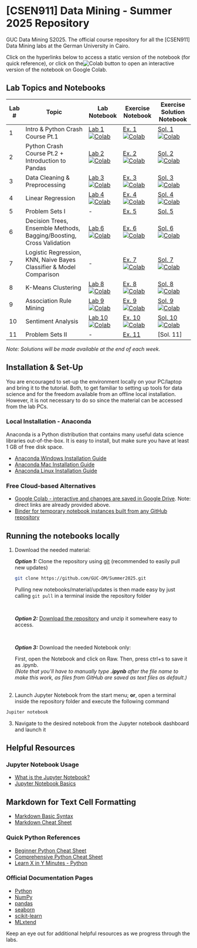 # [CSEN911] Data Mining - Summer 2025 Repository
GUC Data Mining S2025. The official course repository for all the [CSEN911] Data Mining labs at the German University in Cairo.


Click on the hyperlinks below to access a static version of the notebook (for quick reference), or click on the![Colab](https://colab.research.google.com/assets/colab-badge.svg) button to open an interactive version of the notebook on Google Colab.

## Lab Topics and Notebooks

| Lab # | Topic                                                               | Lab Notebook                                                                                                                                                                                                       | Exercise Notebook                                                                                                                                                                                                        | Exercise Solution Notebook                                                                                                                                                                                              |
| ----- | ------------------------------------------------------------------- | ------------------------------------------------------------------------------------------------------------------------------------------------------------------------------------------------------------------ | ------------------------------------------------------------------------------------------------------------------------------------------------------------------------------------------------------------------------ | ----------------------------------------------------------------------------------------------------------------------------------------------------------------------------------------------------------------------- |
| 1 | Intro & Python Crash Course Pt.1 | [Lab 1](lab_content/Lab_01_Complete.ipynb) [![Colab](https://colab.research.google.com/assets/colab-badge.svg)](https://colab.research.google.com/github/GUC-DM/Summer2025/blob/main/lab_content/Lab_01_Complete.ipynb) | [Ex. 1](lab_exercises/Lab_01_Exercises.ipynb) [![Colab](https://colab.research.google.com/assets/colab-badge.svg)](https://colab.research.google.com/github/GUC-DM/Summer2025/blob/main/lab_exercises/Lab_01_Exercises.ipynb) |[Sol. 1](lab_solutions/Lab_01_Solution.ipynb)[![Colab](https://colab.research.google.com/assets/colab-badge.svg)](https://colab.research.google.com/github/GUC-DM/Summer2025/blob/main/lab_solutions/Lab_01_Solution.ipynb) |
| 2 | Python Crash Course Pt.2 + Introduction to Pandas | [Lab 2](lab_content/Lab_02_Complete.ipynb) [![Colab](https://colab.research.google.com/assets/colab-badge.svg)](https://colab.research.google.com/github/GUC-DM/Summer2025/blob/main/lab_content/Lab_02_Complete.ipynb) | [Ex. 2](lab_exercises/Lab_02_Exercises.ipynb) [![Colab](https://colab.research.google.com/assets/colab-badge.svg)](https://github.com/GUC-DM/Summer2025/blob/main/lab_exercises/Lab_02_Exercises.ipynb)|[Sol. 2](lab_solutions/Lab_02_Solution.ipynb)[![Colab](https://colab.research.google.com/assets/colab-badge.svg)](https://colab.research.google.com/github/GUC-DM/Summer2025/blob/main/lab_solutions/Lab_02_Solution.ipynb) |
| 3 | 	Data Cleaning & Preprocessing | [Lab 3](lab_content/Lab_03_Complete.ipynb) [![Colab](https://colab.research.google.com/assets/colab-badge.svg)](https://colab.research.google.com/github/GUC-DM/Summer2025/blob/main/lab_content/Lab_03_Complete.ipynb) | [Ex. 3](lab_exercises/Lab_03_Exercises.ipynb) [![Colab](https://colab.research.google.com/assets/colab-badge.svg)](https://colab.research.google.com/github/GUC-DM/Summer2025/blob/main/lab_exercises/Lab_03_Exercises.ipynb)|[Sol. 3](lab_solutions/Lab_03_Solution.ipynb)[![Colab](https://colab.research.google.com/assets/colab-badge.svg)](https://colab.research.google.com/github/GUC-DM/Summer2025/blob/main/lab_solutions/Lab_03_Solution.ipynb) |
| 4 | 	Linear Regression | [Lab 4](lab_content/Lab_04_Complete.ipynb) [![Colab](https://colab.research.google.com/assets/colab-badge.svg)](https://colab.research.google.com/github/GUC-DM/Summer2025/blob/main/lab_content/Lab_04_Complete.ipynb) | [Ex. 4](lab_exercises/Lab_04_Exercises.ipynb) [![Colab](https://colab.research.google.com/assets/colab-badge.svg)](https://colab.research.google.com/github/GUC-DM/Summer2025/blob/main/lab_exercises/Lab_04_Exercises.ipynb)|[Sol. 4](lab_solutions/Lab_04_Solution.ipynb)[![Colab](https://colab.research.google.com/assets/colab-badge.svg)](https://colab.research.google.com/github/GUC-DM/Summer2025/blob/main/lab_solutions/Lab_04_Solution.ipynb)|
| 5     | Problem Sets I                                     | - | [Ex. 5](lab_exercises/Lab_05_Problem_Sets_I.pdf)| [Sol. 5](lab_solutions/Lab_05_Solution.pdf)|
| 6 | 	Decision Trees, Ensemble Methods, Bagging/Boosting, Cross Validation | [Lab 6](lab_content/Lab_06_Complete.ipynb) [![Colab](https://colab.research.google.com/assets/colab-badge.svg)](https://colab.research.google.com/github/GUC-DM/Summer2025/blob/main/lab_content/Lab_06_Complete.ipynb) | [Ex. 6](lab_exercises/Lab_06_Exercises.ipynb) [![Colab](https://colab.research.google.com/assets/colab-badge.svg)](https://colab.research.google.com/github/GUC-DM/Summer2025/blob/main/lab_exercises/Lab_06_Exercises.ipynb)|[Sol. 6](lab_solutions/Lab_06_Solution.ipynb)[![Colab](https://colab.research.google.com/assets/colab-badge.svg)](https://colab.research.google.com/github/GUC-DM/Summer2025/blob/main/lab_solutions/Lab_06_Solution.ipynb)|
| 7 | 	Logistic Regression, KNN, Naive Bayes Classifier & Model Comparison |-| [Ex. 7](lab_exercises/Lab_07_Exercises.ipynb) [![Colab](https://colab.research.google.com/assets/colab-badge.svg)](https://colab.research.google.com/github/GUC-DM/Summer2025/blob/main/lab_exercises/Lab_07_Exercises.ipynb)| [Sol. 7](lab_solutions/Lab_07_Solution.ipynb) [![Colab](https://colab.research.google.com/assets/colab-badge.svg)](https://colab.research.google.com/github/GUC-DM/Summer2025/blob/main/lab_solutions/Lab_07_Solution.ipynb)|
| 8     |  K-Means Clustering| [Lab 8](lab_content/Lab_08_Complete.ipynb) [![Colab](https://colab.research.google.com/assets/colab-badge.svg)](https://colab.research.google.com/github/GUC-DM/Summer2025/blob/main/lab_content/Lab_08_Complete.ipynb) | [Ex. 8](lab_exercises/Lab_08_Exercises.ipynb) [![Colab](https://colab.research.google.com/assets/colab-badge.svg)](https://colab.research.google.com/github/GUC-DM/Summer2025/blob/main/lab_exercises/Lab_08_Exercises.ipynb) |[Sol. 8](lab_solutions/Lab_08_Solution.ipynb) [![Colab](https://colab.research.google.com/assets/colab-badge.svg)](https://colab.research.google.com/github/GUC-DM/Summer2025/blob/main/lab_solutions/Lab_08_Solution.ipynb)|
| 9     |  Association Rule Mining | [Lab 9](lab_content/Lab_09_Complete.ipynb) [![Colab](https://colab.research.google.com/assets/colab-badge.svg)](https://colab.research.google.com/github/GUC-DM/Summer2025/blob/main/lab_content/Lab_09_Complete.ipynb) | [Ex. 9](lab_exercises/Lab_09_Exercises.ipynb) [![Colab](https://colab.research.google.com/assets/colab-badge.svg)](https://colab.research.google.com/github/GUC-DM/Summer2025/blob/main/lab_exercises/Lab_09_Exercises.ipynb) |[Sol. 9](lab_solutions/Lab_09_Solution.ipynb) [![Colab](https://colab.research.google.com/assets/colab-badge.svg)](https://colab.research.google.com/github/GUC-DM/Summer2025/blob/main/lab_solutions/Lab_09_Solution.ipynb)|
| 10     |  Sentiment Analysis | [Lab 10](lab_content/Lab_10_Complete.ipynb) [![Colab](https://colab.research.google.com/assets/colab-badge.svg)](https://colab.research.google.com/github/GUC-DM/Summer2025/blob/main/lab_content/Lab_10_Complete.ipynb)| [Ex. 10](lab_exercises/Lab_10_Exercises.ipynb) [![Colab](https://colab.research.google.com/assets/colab-badge.svg)](https://colab.research.google.com/github/GUC-DM/Summer2025/blob/main/lab_exercises/Lab_10_Exercises.ipynb) |[Sol. 10](lab_solutions/Lab_10_Solution.ipynb) [![Colab](https://colab.research.google.com/assets/colab-badge.svg)](https://colab.research.google.com/github/GUC-DM/Summer2025/blob/main/lab_solutions/Lab_10_Solution.ipynb)|
| 11    |  Problem Sets II |  - | [Ex. 11](lab_exercises/Lab_11_Problem_Sets_II.pdf)|[Sol. 11]<!--(lab_solutions/Lab_11_Solution.pdf)-->

_Note: Solutions will be made available at the end of each week._

## Installation & Set-Up

You are encouraged to set-up the environment locally on your PC/laptop and bring it to the tutorial.
Both, to get familiar to setting up tools for data science and for the freedom available from an offline local installation.
However, it is not necessary to do so since the material can be accessed from the lab PCs.

### Local Installation - Anaconda

Anaconda is a Python distribution that contains many useful data science libraries out-of-the-box. It is easy to install, but make sure you have at least 1 GB of free disk space.

- [Anaconda Windows Installation Guide](https://docs.anaconda.com/anaconda/install/windows/)
- [Anaconda Mac Installation Guide](https://docs.anaconda.com/anaconda/install/mac-os/)
- [Anaconda Linux Installation Guide](https://docs.anaconda.com/anaconda/install/linux/)

### Free Cloud-based Alternatives

- [Google Colab - interactive and changes are saved in Google Drive](colab.research.google.com/). Note: direct links are already provided above.
- [Binder for temporary notebook instances built from any GitHub repository](https://mybinder.org/)

## Running the notebooks locally

1. Download the needed material:

	  **_Option 1:_** Clone the repository using [git](https://git-scm.com/downloads) (recommended to easily pull new updates)

	  ```bash
	  git clone https://github.com/GUC-DM/Summer2025.git
	  ```

	  Pulling new notebooks/material/updates is then made easy by just calling `git pull` in a terminal inside the repository folder

	<br>
	
	  **_Option 2:_** [Download the repository](https://github.com/GUC-DM/Summer2025/archive/main.zip) and unzip it somewhere easy to access.
	
	<br>
	
	
	  **_Option 3:_** Download the needed Notebook only:

	  First, open the Notebook and click on Raw. Then, press ctrl+s to save it as .ipynb.
	<br>
	  _(Note that you’ll have to manually type **.ipynb** after the file name to make this work, as files from GitHub are saved as text files as default.)_
	<br>
	<br>

2. Launch Jupyter Notebook from the start menu; **or**, open a terminal inside the repository folder and execute the following command

```bash
Jupiter notebook
```

3. Navigate to the desired notebook from the Jupyter notebook dashboard and launch it

## Helpful Resources

### Jupyter Notebook Usage

- [What is the Jupyter Notebook?](https://nbviewer.jupyter.org/github/jupyter/notebook/blob/master/docs/source/examples/Notebook/What%20is%20the%20Jupyter%20Notebook.ipynb)
- [Jupyter Notebook Basics](https://nbviewer.jupyter.org/github/jupyter/notebook/blob/master/docs/source/examples/Notebook/Notebook%20Basics.ipynb)

## Markdown for Text Cell Formatting

- [Markdown Basic Syntax](https://www.markdownguide.org/basic-syntax)
- [Markdown Cheat Sheet](https://www.markdownguide.org/cheat-sheet)

### Quick Python References

- [Beginner Python Cheat Sheet](https://ehmatthes.github.io/pcc_2e/cheat_sheets/cheat_sheets/)
- [Comprehensive Python Cheat Sheet](https://gto76.github.io/python-cheatsheet/)
- [Learn X in Y Minutes - Python](https://learnxinyminutes.com/docs/python/)

### Official Documentation Pages

- [Python](https://docs.python.org/3/)
- [NumPy](https://numpy.org/doc/stable/)
- [pandas](https://pandas.pydata.org/docs/)
- [seaborn](https://seaborn.pydata.org/)
- [scikit-learn](https://scikit-learn.org/stable/user_guide.html)
- [MLxtend](https://rasbt.github.io/mlxtend/)

Keep an eye out for additional helpful resources as we progress through the labs.
